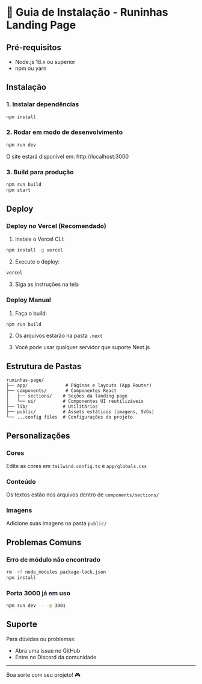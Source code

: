 # 🚀 Guia de Instalação - Runinhas Landing Page

## Pré-requisitos

- Node.js 18.x ou superior
- npm ou yarn

## Instalação

### 1. Instalar dependências

```bash
npm install
```

### 2. Rodar em modo de desenvolvimento

```bash
npm run dev
```

O site estará disponível em: http://localhost:3000

### 3. Build para produção

```bash
npm run build
npm start
```

## Deploy

### Deploy no Vercel (Recomendado)

1. Instale o Vercel CLI:
```bash
npm install -g vercel
```

2. Execute o deploy:
```bash
vercel
```

3. Siga as instruções na tela

### Deploy Manual

1. Faça o build:
```bash
npm run build
```

2. Os arquivos estarão na pasta `.next`

3. Você pode usar qualquer servidor que suporte Next.js

## Estrutura de Pastas

```
runinhas-page/
├── app/              # Páginas e layouts (App Router)
├── components/       # Componentes React
│   ├── sections/    # Seções da landing page
│   └── ui/          # Componentes UI reutilizáveis
├── lib/             # Utilitários
├── public/          # Assets estáticos (imagens, SVGs)
└── ...config files  # Configurações do projeto
```

## Personalizações

### Cores
Edite as cores em `tailwind.config.ts` e `app/globals.css`

### Conteúdo
Os textos estão nos arquivos dentro de `components/sections/`

### Imagens
Adicione suas imagens na pasta `public/`

## Problemas Comuns

### Erro de módulo não encontrado
```bash
rm -rf node_modules package-lock.json
npm install
```

### Porta 3000 já em uso
```bash
npm run dev -- -p 3001
```

## Suporte

Para dúvidas ou problemas:
- Abra uma issue no GitHub
- Entre no Discord da comunidade

---

Boa sorte com seu projeto! 🎮
